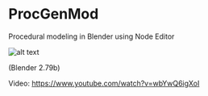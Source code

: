 # ProcGenMod
Procedural modeling in Blender using Node Editor

![alt text](https://raw.githubusercontent.com/aachman98/ProcGenMod/master/img.PNG)

(Blender 2.79b)

Video: https://www.youtube.com/watch?v=wbYwQ6igXoI
